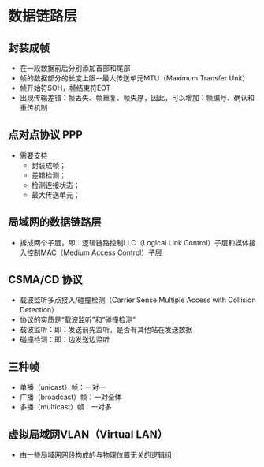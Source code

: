# 数据链路层
## 封装成帧
* 在一段数据前后分别添加首部和尾部
* 帧的数据部分的长度上限--最大传送单元MTU（Maximum Transfer Unit）
* 帧开始符SOH，帧结束符EOT
* 出现传输差错：帧丢失、帧重复、帧失序，因此，可以增加：帧编号、确认和重传机制

## 点对点协议 PPP
* 需要支持
    * 封装成帧；
    * 差错检测；
    * 检测连接状态；
    * 最大传送单元；

## 局域网的数据链路层
* 拆成两个子层，即：逻辑链路控制LLC（Logical Link Control）子层和媒体接入控制MAC（Medium Access Control）子层

## CSMA/CD 协议
* 载波监听多点接入/碰撞检测（Carrier Sense Multiple Access with Collision Detection）
* 协议的实质是“载波监听”和“碰撞检测”
* 载波监听：即：发送前先监听，是否有其他站在发送数据
* 碰撞检测：即：边发送边监听

## 三种帧
* 单播（unicast）帧：一对一
* 广播（broadcast）帧：一对全体
* 多播（multicast）帧：一对多

## 虚拟局域网VLAN（Virtual LAN）
* 由一些局域网网段构成的与物理位置无关的逻辑组